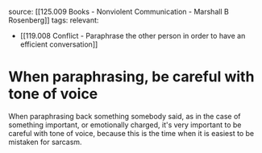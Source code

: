 source: [[125.009 Books - Nonviolent Communication - Marshall B Rosenberg]]
tags:
relevant:
- [[119.008 Conflict - Paraphrase the other person in order to have an efficient conversation]]

# When paraphrasing, be careful with tone of voice

When paraphrasing back something somebody said, as in the case of something important, or emotionally charged, it's very important to be careful with tone of voice, because this is the time when it is easiest to be mistaken for sarcasm.

